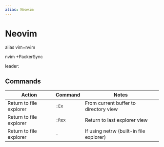 ```yaml
---
alias: Neovim
---
```

# Neovim




alias vim=nvim

nvim +PackerSync

leader: 

## Commands

| Action | Command | Notes |
|--------|---------|-------|
| Return to file explorer | `:Ex` | From current buffer to directory view |
| Return to file explorer | `:Rex` | Return to last explorer view |
| Return to file explorer | `-` | If using netrw (built-in file explorer) |
